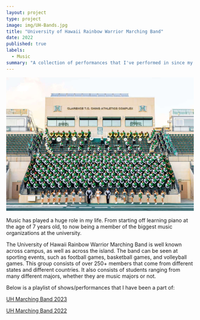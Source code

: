 ```yaml
---
layout: project
type: project
image: img/UH-Bands.jpg
title: "University of Hawaii Rainbow Warrior Marching Band"
date: 2022
published: true
labels:
  - Music
summary: "A collection of performances that I've performed in since my time at the University of Hawaii at Manoa with the Rainbow Warrior Marching Band."
---
```


<img src="uh-marching-band.jpg">

Music has played a huge role in my life. From starting off learning piano at the age of 7 years old, to now being a member
of the biggest music organizations at the university. 

The University of Hawaii Rainbow Warrior Marching Band is well known across campus, as well as across the island. The band can be seen at sporting events, such as
football games, basketball games, and volleyball games. This group consists of over 250+ members that come from different states and different countries. It also 
consists of students ranging from many different majors, whether they are music majors or not.

Below is a playlist of shows/performances that I have been a part of:

<a href="https://youtube.com/playlist?list=PLzggQyD7SnE3MdKq6f8h3F60gw4-UVpjv&si=MC-Dl1PFyCFTVPu1">UH Marching Band 2023</a>

<a href="https://youtube.com/playlist?list=PLzggQyD7SnE21I7JNV3PXJXJdkv9qUQ5v&si=_EnVNk7F1pfQerHE">UH Marching Band 2022</a>
